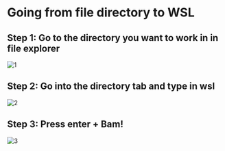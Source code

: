 # Going from file directory to WSL

## Step 1: Go to the directory you want to work in in file explorer
![1]()

## Step 2: Go into the directory tab and type in wsl
![2]()

## Step 3: Press enter + Bam!
![3]()